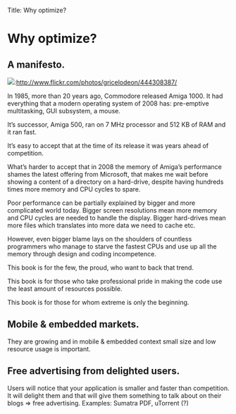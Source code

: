 Title: Why optimize?

Why optimize?
=============

A manifesto.
------------

![](>http://farm1.static.flickr.com/209/444308387_7a91248a59_m.jpg):http://www.flickr.com/photos/gricelodeon/444308387/

In 1985, more than 20 years ago, Commodore released Amiga 1000. It had
everything that a modern operating system of 2008 has: pre-emptive
multitasking, GUI subsystem, a mouse.

It’s successor, Amiga 500, ran on 7 MHz processor and 512 KB of RAM and
it ran fast.

It’s easy to accept that at the time of its release it was years ahead
of competition.

What’s harder to accept that in 2008 the memory of Amiga’s performance
shames the latest offering from Microsoft, that makes me wait before
showing a content of a directory on a hard-drive, despite having
hundreds times more memory and CPU cycles to spare.

Poor performance can be partially explained by bigger and more
complicated world today. Bigger screen resolutions mean more memory and
CPU cycles are needed to handle the display. Bigger hard-drives mean
more files which translates into more data we need to cache etc.

However, even bigger blame lays on the shoulders of countless
programmers who manage to starve the fastest CPUs and use up all the
memory through design and coding incompetence.

This book is for the few, the proud, who want to back that trend.

This book is for those who take professional pride in making the code
use the least amount of resources possible.

This book is for those for whom extreme is only the beginning.

Mobile & embedded markets.
--------------------------

They are growing and in mobile & embedded context small size and low
resource usage is important.

Free advertising from delighted users.
--------------------------------------

Users will notice that your application is smaller and faster than
competition. It will delight them and that will give them something to
talk about on their blogs =\> free advertising. Examples: Sumatra PDF,
uTorrent (?)
